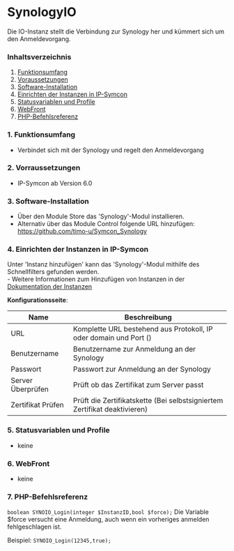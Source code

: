 # SynologyIO
Die IO-Instanz stellt die Verbindung zur Synology her und kümmert sich um den Anmeldevorgang.

### Inhaltsverzeichnis

1. [Funktionsumfang](#1-funktionsumfang)
2. [Voraussetzungen](#2-voraussetzungen)
3. [Software-Installation](#3-software-installation)
4. [Einrichten der Instanzen in IP-Symcon](#4-einrichten-der-instanzen-in-ip-symcon)
5. [Statusvariablen und Profile](#5-statusvariablen-und-profile)
6. [WebFront](#6-webfront)
7. [PHP-Befehlsreferenz](#7-php-befehlsreferenz)

### 1. Funktionsumfang

* Verbindet sich mit der Synology und regelt den Anmeldevorgang

### 2. Vorraussetzungen

- IP-Symcon ab Version 6.0

### 3. Software-Installation

* Über den Module Store das 'Synology'-Modul installieren.
* Alternativ über das Module Control folgende URL hinzufügen: https://github.com/timo-u/Symcon_Synology

### 4. Einrichten der Instanzen in IP-Symcon

 Unter 'Instanz hinzufügen' kann das 'Synology'-Modul mithilfe des Schnellfilters gefunden werden.  
	- Weitere Informationen zum Hinzufügen von Instanzen in der [Dokumentation der Instanzen](https://www.symcon.de/service/dokumentation/konzepte/instanzen/#Instanz_hinzufügen)

__Konfigurationsseite__:

Name     | Beschreibung
-------- | ------------------
URL                  | Komplette URL bestehend aus Protokoll, IP oder domain und Port ()
Benutzername         | Benutzername zur Anmeldung an der Synology
Passwort             | Passwort zur Anmeldung an der Synology
Server Überprüfen    | Prüft ob das Zertifikat zum Server passt
Zertifikat Prüfen    | Prüft die Zertifikatskette (Bei selbstsigniertem Zertifikat deaktivieren)

### 5. Statusvariablen und Profile

- keine

### 6. WebFront

- keine

### 7. PHP-Befehlsreferenz

`boolean SYNOIO_Login(integer $InstanzID,bool $force);`
Die Variable $force versucht eine Anmeldung, auch wenn ein vorheriges anmelden fehlgeschlagen ist.

Beispiel:
`SYNOIO_Login(12345,true);`